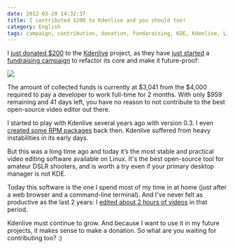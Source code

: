 ```yaml
---
date: 2012-03-20 14:32:37
title: I contributed $200 to Kdenlive and you should too!
category: English
tags: campaign, contribution, donation, fundaraising, KDE, Kdenlive, Linux, open source, Video
---
```


I [just donated
$200](https://twitter.com/#!/kdeldycke/status/182018605259567104) to the
[Kdenlive](http://kdenlive.org) project, as they have [just
started](https://web.archive.org/web/20160318001247/https://kdenlive.org/users/ttill/kdenlive-fundraising-campaign)
a [fundraising campaign](http://www.indiegogo.com/kdenlive-re) to refactor its
core and make it future-proof:

[![](/uploads/2012/kdenlive-fundraising-campaign.png)](http://www.indiegogo.com/kdenlive-re)

The amount of collected funds is currently at $3,041 from the $4,000 required
to pay a developer to work full-time for 2 months. With only $959 remaining and
41 days left, you have no reason to not contribute to the best open-source
video editor out there.

I started to play with Kdenlive several years ago with version 0.3. I even
[created some RPM
packages](http://kevin.deldycke.com/2007/04/kdenlive-04-for-mandriva-20070/)
back then. Kdenlive suffered from heavy instabilities in its early days.

But this was a long time ago and today it’s the most stable and practical video
editing software available on Linux. It's the best open-source tool for amateur
DSLR shooters, and is worth a try even if your primary desktop manager is not
KDE.

Today this software is the one I spend most of my time in at home (just after a
web browser and a command-line terminal). And I've never felt as productive as
the last 2 years: I [edited about 2 hours of
videos](http://www.youtube.com/playlist?list=PL003033C52FE5047D) in that
period.

Kdenlive must continue to grow. And because I want to use it in my future
projects, it makes sense to make a donation. So what are you waiting for
contributing too? :)
